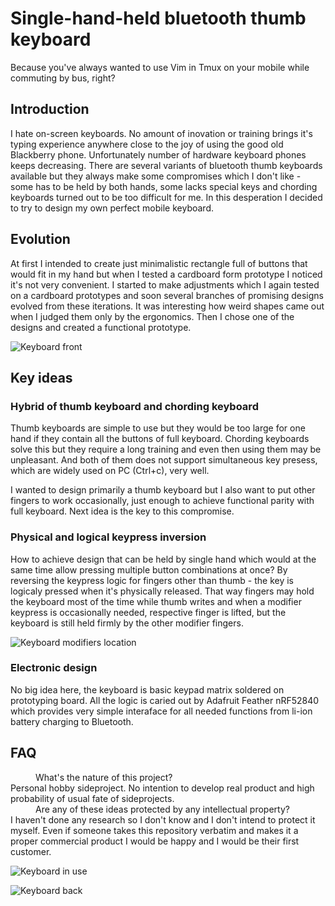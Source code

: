 # Single-hand-held bluetooth thumb keyboard

Because you've always wanted to use Vim in Tmux on your mobile while commuting by bus, right?

## Introduction

I hate on-screen keyboards. No amount of inovation or training brings it's typing experience anywhere close to the joy of using the good old Blackberry phone. Unfortunately number of hardware keyboard phones keeps decreasing. There are several variants of bluetooth thumb keyboards available but they always make some compromises which I don't like - some has to be held by both hands, some lacks special keys and chording keyboards turned out to be too difficult for me. In this desperation I decided to try to design my own perfect mobile keyboard.

## Evolution

At first I intended to create just minimalistic rectangle full of buttons that would fit in my hand but when I tested a cardboard form prototype I noticed it's not very convenient. I started to make adjustments which I again tested on a cardboard prototypes and soon several branches of promising designs evolved from these iterations. It was interesting how weird shapes came out when I judged them only by the ergonomics. Then I chose one of the designs and created a functional prototype.

![Keyboard front](front.jpg)

## Key ideas

### Hybrid of thumb keyboard and chording keyboard

Thumb keyboards are simple to use but they would be too large for one hand if they contain all the buttons of full keyboard. Chording keyboards solve this but they require a long training and even then using them may be unpleasant. And both of them does not support simultaneous key presess, which are widely used on PC (Ctrl+c), very well.

I wanted to design primarily a thumb keyboard but I also want to put other fingers to work occasionally, just enough to achieve functional parity with full keyboard. Next idea is the key to this compromise.

### Physical and logical keypress inversion

How to achieve design that can be held by single hand which would at the same time allow pressing multiple button combinations at once? By reversing the keypress logic for fingers other than thumb - the key is logicaly pressed when it's physically released. That way fingers may hold the keyboard most of the time while thumb writes and when a modifier keypress is occasionally needed, respective finger is lifted, but the keyboard is still held firmly by the other modifier fingers.

![Keyboard modifiers location](modifiers.jpg)

### Electronic design

No big idea here, the keyboard is basic keypad matrix soldered on prototyping board. All the logic is caried out by Adafruit Feather nRF52840 which provides very simple interaface for all needed functions from li-ion battery charging to Bluetooth.

## FAQ

<dl>
	<dd>What's the nature of this project?</dd>
	<dt>Personal hobby sideproject. No intention to develop real product and high probability of usual fate of sideprojects.</dt>
	<dd>Are any of these ideas protected by any intellectual property?</dd>
	<dt>I haven't done any research so I don't know and I don't intend to protect it myself. Even if someone takes this repository verbatim and makes it a proper commercial product I would be happy and I would be their first customer.</dt>
</dl>

![Keyboard in use](usage.jpg)

![Keyboard back](back.jpg)